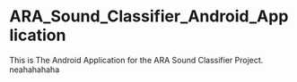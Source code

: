 # ARA_Sound_Classifier_Android_Application
This is The Android Application for the ARA Sound Classifier Project.
neahahahaha
